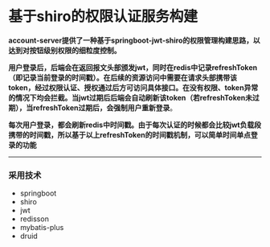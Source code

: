 # 基于shiro的权限认证服务构建

**account-server提供了一种基于springboot-jwt-shiro的权限管理构建思路，以达到对按钮级别权限的细粒度控制。**

**用户登录后，后端会在返回报文头部颁发jwt，同时在redis中记录refreshToken（即记录当前登录的时间戳）。在后续的资源访问中需要在请求头部携带该token，经过权限认证、授权通过后方可访问具体接口。在没有权限、token异常的情况下均会拦截。当jwt过期后后端会自动刷新该token（若refreshToken未过期），当refreshToken过期后，会强制用户重新登录**。

**每次用户登录，都会刷新redis中时间戳。由于每次认证的时候都会比较jwt负载段携带的时间戳，所以基于以上refreshToken的时间戳机制，可以简单时间单点登录的功能**

---

### 采用技术
- springboot
- shiro
- jwt
- redisson
- mybatis-plus
- druid
                                         
